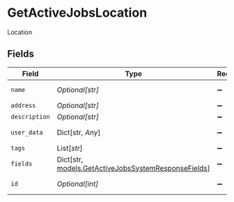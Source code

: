 # GetActiveJobsLocation

Location


## Fields

| Field                                                                                                 | Type                                                                                                  | Required                                                                                              | Description                                                                                           |
| ----------------------------------------------------------------------------------------------------- | ----------------------------------------------------------------------------------------------------- | ----------------------------------------------------------------------------------------------------- | ----------------------------------------------------------------------------------------------------- |
| `name`                                                                                                | *Optional[str]*                                                                                       | :heavy_minus_sign:                                                                                    | Location name                                                                                         |
| `address`                                                                                             | *Optional[str]*                                                                                       | :heavy_minus_sign:                                                                                    | Address                                                                                               |
| `description`                                                                                         | *Optional[str]*                                                                                       | :heavy_minus_sign:                                                                                    | Description                                                                                           |
| `user_data`                                                                                           | Dict[str, *Any*]                                                                                      | :heavy_minus_sign:                                                                                    | Custom attributes                                                                                     |
| `tags`                                                                                                | List[*str*]                                                                                           | :heavy_minus_sign:                                                                                    | Tags                                                                                                  |
| `fields`                                                                                              | Dict[str, [models.GetActiveJobsSystemResponseFields](../models/getactivejobssystemresponsefields.md)] | :heavy_minus_sign:                                                                                    | Custom Fields                                                                                         |
| `id`                                                                                                  | *Optional[int]*                                                                                       | :heavy_minus_sign:                                                                                    | Location identifier                                                                                   |